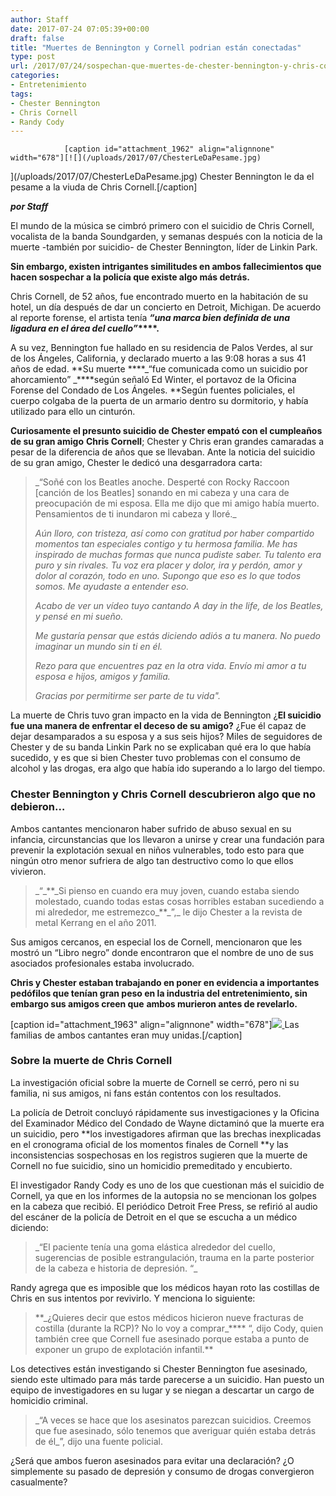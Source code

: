 ```yaml
---
author: Staff
date: 2017-07-24 07:05:39+00:00
draft: false
title: "Muertes de Bennington y Cornell podrian están conectadas"
type: post
url: /2017/07/24/sospechan-que-muertes-de-chester-bennington-y-chris-cornell-estan-conectadas/
categories:
- Entretenimiento
tags:
- Chester Bennington
- Chris Cornell
- Randy Cody
---
```



				[caption id="attachment_1962" align="alignnone" width="678"][![](/uploads/2017/07/ChesterLeDaPesame.jpg)
](/uploads/2017/07/ChesterLeDaPesame.jpg) Chester Bennington le da el pesame a la viuda de Chris Cornell.[/caption]

_**por Staff**_

El mundo de la música se cimbró primero con el suicidio de Chris Cornell, vocalista de la banda Soundgarden, y semanas después con la noticia de la muerte -también por suicidio- de Chester Bennington, líder de Linkin Park.

**Sin embargo, existen intrigantes similitudes en ambos fallecimientos que hacen sospechar a la policía que existe algo más detrás.**

Chris Cornell, de 52 años, fue encontrado muerto en la habitación de su hotel, un día después de dar un concierto en Detroit, Michigan. De acuerdo al reporte forense, el artista tenía **_“una marca bien definida de una ligadura en el área del cuello”_****.**

A su vez, Bennington fue hallado en su residencia de Palos Verdes, al sur de los Ángeles, California, y declarado muerto a las 9:08 horas a sus 41 años de edad. **Su muerte ****_“fue comunicada como un suicidio por ahorcamiento” _****según señaló Ed Winter, el portavoz de la Oficina Forense del Condado de Los Ángeles. **Según fuentes policiales, el cuerpo colgaba de la puerta de un armario dentro su dormitorio, y había utilizado para ello un cinturón. 

**Curiosamente el presunto suicidio de Chester empató con el cumpleaños de su gran amigo** **Chris Cornell**; Chester y Chris eran grandes camaradas a pesar de la diferencia de años que se llevaban. Ante la noticia del suicidio de su gran amigo, Chester le dedicó una desgarradora carta:


<blockquote>_“Soñé con los Beatles anoche. Desperté con Rocky Raccoon [canción de los Beatles] sonando en mi cabeza y una cara de preocupación de mi esposa. Ella me dijo que mi amigo había muerto. Pensamientos de ti inundaron mi cabeza y lloré._

_Aún lloro, con tristeza, así como con gratitud por haber compartido momentos tan especiales contigo y tu hermosa familia. Me has inspirado de muchas formas que nunca pudiste saber. Tu talento era puro y sin rivales. Tu voz era placer y dolor, ira y perdón, amor y dolor al corazón, todo en uno. Supongo que eso es lo que todos somos. Me ayudaste a entender eso._

_Acabo de ver un vídeo tuyo cantando A day in the life, de los Beatles, y pensé en mi sueño._

_Me gustaría pensar que estás diciendo adiós a tu manera. No puedo imaginar un mundo sin ti en él._

_Rezo para que encuentres paz en la otra vida. Envío mi amor a tu esposa e hijos, amigos y familia._

_Gracias por permitirme ser parte de tu vida"._</blockquote>


La muerte de Chris tuvo gran impacto en la vida de Bennington ¿**El suicidio fue una manera de enfrentar el deceso de su amigo?** ¿Fue él capaz de dejar desamparados a su esposa y a sus seis hijos? Miles de seguidores de Chester y de su banda Linkin Park no se explicaban qué era lo que había sucedido, y es que si bien Chester tuvo problemas con el consumo de alcohol y las drogas, era algo que había ido superando a lo largo del tiempo.


### Chester Bennington y Chris Cornell descubrieron algo que no debieron…


Ambos cantantes mencionaron haber sufrido de abuso sexual en su infancia, circunstancias que los llevaron a unirse y crear una fundación para prevenir la explotación sexual en niños vulnerables, todo esto para que ningún otro menor sufriera de algo tan destructivo como lo que ellos vivieron.


<blockquote>_“_**_Si pienso en cuando era muy joven, cuando estaba siendo molestado, cuando todas estas cosas horribles estaban sucediendo a mi alrededor, me estremezco_**_”,_ le dijo Chester a la revista de metal Kerrang en el año 2011.</blockquote>


Sus amigos cercanos, en especial los de Cornell, mencionaron que les mostró un “Libro negro” donde encontraron que el nombre de uno de sus asociados profesionales estaba involucrado.

**Chris y Chester estaban trabajando en poner en evidencia a importantes pedófilos que tenían gran peso en la industria del entretenimiento, sin embargo sus amigos creen que** **ambos murieron antes de revelarlo.**

[caption id="attachment_1963" align="alignnone" width="678"][![](/uploads/2017/07/LasDosFamilliasEranUnidas.jpg)
](/uploads/2017/07/LasDosFamilliasEranUnidas.jpg) Las familias de ambos cantantes eran muy unidas.[/caption]


### Sobre la muerte de Chris Cornell


La investigación oficial sobre la muerte de Cornell se cerró, pero ni su familia, ni sus amigos, ni fans están contentos con los resultados.

La policía de Detroit concluyó rápidamente sus investigaciones y la Oficina del Examinador Médico del Condado de Wayne dictaminó que la muerte era un suicidio, pero **los investigadores afirman que las brechas inexplicadas en el cronograma oficial de los momentos finales de Cornell **y las inconsistencias sospechosas en los registros sugieren que la muerte de Cornell no fue suicidio, sino un homicidio premeditado y encubierto.

El investigador Randy Cody es uno de los que cuestionan más el suicidio de Cornell, ya que en los informes de la autopsia no se mencionan los golpes en la cabeza que recibió. El periódico Detroit Free Press, se refirió al audio del escáner de la policía de Detroit en el que se escucha a un médico diciendo:


<blockquote>_“El paciente tenía una goma elástica alrededor del cuello, sugerencias de posible estrangulación, trauma en la parte posterior de la cabeza e historia de depresión. “_</blockquote>


Randy agrega que es imposible que los médicos hayan roto las costillas de Chris en sus intentos por revivirlo. Y menciona lo siguiente:


<blockquote>**_¿Quieres decir que estos médicos hicieron nueve fracturas de costilla (durante la RCP)? No lo voy a comprar_**** “, dijo Cody, quien también cree que Cornell fue asesinado porque estaba a punto de exponer un grupo de explotación infantil.**</blockquote>


Los detectives están investigando si Chester Bennington fue asesinado, siendo este ultimado para más tarde parecerse a un suicidio. Han puesto un equipo de investigadores en su lugar y se niegan a descartar un cargo de homicidio criminal.


<blockquote>_“A veces se hace que los asesinatos parezcan suicidios. Creemos que fue asesinado, sólo tenemos que averiguar quién estaba detrás de él_”, dijo una fuente policial.</blockquote>


¿Será que ambos fueron asesinados para evitar una declaración? ¿O simplemente su pasado de depresión y consumo de drogas convergieron casualmente?		
